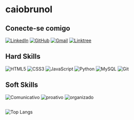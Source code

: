 # caiobrunol

## Conecte-se comigo
[![LinkedIn](https://img.shields.io/badge/LinkedIn-100000?style=for-the-badge&logo=linkedin&logoColor=white)](https://www.linkedin.com/in/caio-bruno-0807a323a/)
[![GitHub](https://img.shields.io/badge/GitHub-100000?style=for-the-badge&logo=github&logoColor=white)](https://github.com/CaioBrunoL)
[![Gmail](https://img.shields.io/badge/Gmail-100000?style=for-the-badge&logo=gmail&logoColor=white)](mailto:kaiiobrunos2@gmail.com)
[![Linktree](https://img.shields.io/badge/linktree-100000?style=for-the-badge&logo=linktree&logoColor=white)](https://caiobrunol.github.io/DevLinks/)

## Hard Skills
![HTML5](https://img.shields.io/badge/HTML5-100000?style=for-the-badge&logo=html5&logoColor=white)
![CSS3](https://img.shields.io/badge/CSS3-100000?style=for-the-badge&logo=css3&logoColor=white)
![JavaScript](https://img.shields.io/badge/JavaScript-100000?style=for-the-badge&logo=javascript&logoColor=white)
![Python](https://img.shields.io/badge/python-100000?style=for-the-badge&logo=python&logoColor=white)
![MySQL](https://img.shields.io/badge/MySQL-100000?style=for-the-badge&logo=mysql&logoColor=white)
![Git](https://img.shields.io/badge/GIT-100000?style=for-the-badge&logo=git&logoColor=white)


## Soft Skills
![Comunicativo](https://img.shields.io/badge/comunicativo-100000?style=for-the-badge&logo=&logoColor=white)
![proativo](https://img.shields.io/badge/proativo-100000?style=for-the-badge&logo=&logoColor=white)
![organizado](https://img.shields.io/badge/organizado-100000?style=for-the-badge&logo=&logoColor=white)

##
![Top Langs](https://github-readme-stats-git-masterrstaa-rickstaa.vercel.app/api/top-langs/?username=caiobrunol&layout=compact&bg_color=100000&border_color=100000&title_color=ffffff&text_color=FFF)
